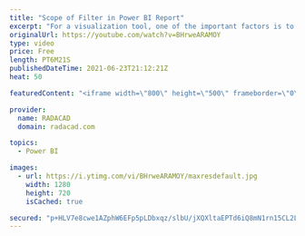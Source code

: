 ```yaml
---
title: "Scope of Filter in Power BI Report"
excerpt: "For a visualization tool, one of the important factors is to filter the data for a specific reporting requirement. Power BI gives you this ability by the Filters pane in the visualization. There are, however, three scopes of filtering, which you need to be aware of. In this short article and video, I"
originalUrl: https://youtube.com/watch?v=BHrweARAMOY
type: video
price: Free
length: PT6M21S
publishedDateTime: 2021-06-23T21:12:21Z
heat: 50

featuredContent: "<iframe width=\"800\" height=\"500\" frameborder=\"0\" src=\"https://www.youtube.com/embed/BHrweARAMOY\" allow=\"accelerometer; autoplay; encrypted-media; gyroscope; picture-in-picture\" allowfullscreen></iframe>"

provider:
  name: RADACAD
  domain: radacad.com

topics:
  - Power BI

images:
  - url: https://i.ytimg.com/vi/BHrweARAMOY/maxresdefault.jpg
    width: 1280
    height: 720
    isCached: true

secured: "p+HLV7e8cwe1AZphW6EFp5pLDbxqz/slbU/jXQXltaEPTd6iQ8mN1rn15CL2L9es0IezV+QT5BA6XUTnOfSlsTwqStkkkXWYssTvbTXG0ja3Q3TQj7sZM0E415dFDU0kr/La426AoQM0RnKp8C2Utyuo2BaFBd4eld2WiOZwEJZr7cU398za4RYpXxJs/EYclqJ5mdl4LYYXOLKgseTC/VSAMyGIsxGLLxm5ZvLS80nkErhCIrQZ2Nq+iFEwhttqwQX5/WFnRN+i6MCFWmVSuV7emqHmYh7hszp+ZFtkbmSfsADDXkh8zjonY7N3DardSIlwlx5seaEyf2WkUCz1LLj/ckQY4RFEH2xiWBCqMxeYDvb68sel9jh2yxu1iOFx96UFrcEWll5u1uruoqMHAxUJIKhWrMD2BSb+wP/jtmA=;g8tw19WQcTF5OxL11v0qsA=="
---
```


